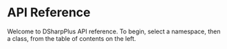 # API Reference

Welcome to DSharpPlus API reference. To begin, select a namespace, then a class, from the table of contents on the left.